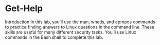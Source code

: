 # Get-Help
Introduction In this lab, you’ll use the man, whatis, and apropos commands to practice finding answers to Linux questions in the command line. These skills are useful for many different security tasks. You’ll use Linux commands in the Bash shell to complete this lab.

